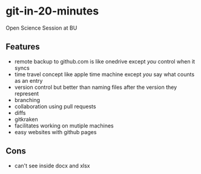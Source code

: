 # git-in-20-minutes
Open Science Session at BU

## Features

* remote backup to github.com is like onedrive except *you* control when it syncs
* time travel concept like apple time machine except *you* say what counts as an entry
* version control but better than naming files after the version they represent
* branching 
* collaboration using pull requests 
* diffs
* gitkraken
* facilitates working on mutiple machines
* easy websites with github pages


## Cons
* can't see inside docx and xlsx 
